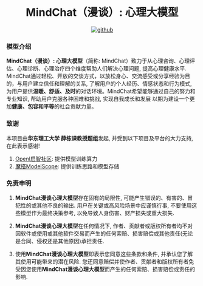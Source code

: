 <h1 align="center">MindChat（漫谈）: 心理大模型</h1>
<p align="center">

<p align="center">
<a href="https://github.com/X-D-Lab/MindChat"><img src="https://img.shields.io/badge/GitHub-24292e" alt="github"></a>
</p> 

### 模型介绍

**MindChat（漫谈）: 心理大模型**（简称: MindChat）致力于从心理咨询、心理评估、心理诊断、心理治疗四个维度帮助人们解决心理问题, 提高心理健康水平. MindChat通过轻松、开放的交谈方式，以放松身心、交流感受或分享经验为目的，与用户建立信任和理解的关系, 了解用户的个人经历、情感状态和行为模式, 为用户提供**温暖、舒适、及时**的对话环境。MindChat希望能够通过自己的努力和专业知识, 帮助用户克服各种困难和挑战, 实现自我成长和发展 以期为建设一个更加**健康、包容和平等**的社会贡献力量。

### 致谢

本项目由**华东理工大学 薛栋课教授题组**发起, 并受到以下项目及平台的大力支持, 在此表示感谢!

1. [OpenI启智社区](https://openi.pcl.ac.cn/): 提供模型训练算力
2. [魔搭ModelScope](https://modelscope.cn/home): 提供训练思路和模型存储

### 免责申明

1. **MindChat漫谈心理大模型**存在固有的局限性, 可能产生错误的、有害的、冒犯性的或其他不良的输出. 用户在关键或高风险场景中应谨慎行事, 不要使用这些模型作为最终决策参考, 以免导致人身伤害、财产损失或重大损失. 

2. **MindChat漫谈心理大模型**在任何情况下, 作者、贡献者或版权所有者均不对因软件或使用或其他软件交易而产生的任何索赔、损害赔偿或其他责任(无论是合同、侵权还是其他原因)承担责任.

3. 使用**MindChat漫谈心理大模型**即表示您同意这些条款和条件, 并承认您了解其使用可能带来的潜在风险. 您还同意赔偿并使作者、贡献者和版权所有者免受因您使用**MindChat漫谈心理大模型**而产生的任何索赔、损害赔偿或责任的影响.
